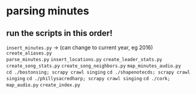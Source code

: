 # parsing minutes
## run the scripts in this order!
`insert_minutes.py` -> (can change to current year, eg 2016)  
`create_aliases.py`  
`parse_minutes.py`
`insert_locations.py`
`create_leader_stats.py`
`create_song_stats.py`
`create_song_neighbors.py`
`map_minutes_audio.py`  
`cd ./bostonsing; scrapy crawl singing`
`cd ./shapenotecds; scrapy crawl singing`
`cd ./phillysacredharp; scrapy crawl singing`
`cd ./cork; map_audio.py`
`create_index.py`

